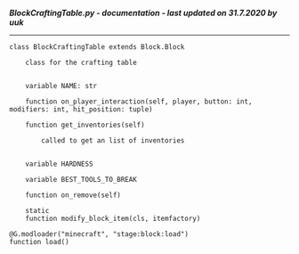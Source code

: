 ***BlockCraftingTable.py - documentation - last updated on 31.7.2020 by uuk***
___

    class BlockCraftingTable extends Block.Block
        
        class for the crafting table


        variable NAME: str

        function on_player_interaction(self, player, button: int, modifiers: int, hit_position: tuple)

        function get_inventories(self)
            
            called to get an list of inventories


        variable HARDNESS

        variable BEST_TOOLS_TO_BREAK

        function on_remove(self)

        static
        function modify_block_item(cls, itemfactory)

    @G.modloader("minecraft", "stage:block:load")
    function load()